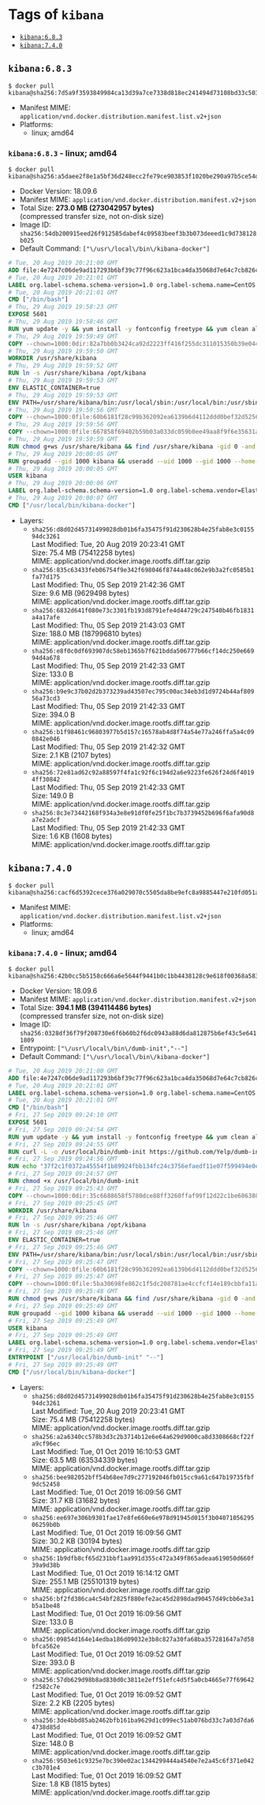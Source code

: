 <!-- THIS FILE IS GENERATED VIA './update-remote.sh' -->

# Tags of `kibana`

-	[`kibana:6.8.3`](#kibana683)
-	[`kibana:7.4.0`](#kibana740)

## `kibana:6.8.3`

```console
$ docker pull kibana@sha256:7d5a9f3593849984ca13d39a7ce7338d818ec241494d73108bd33c5030de4390
```

-	Manifest MIME: `application/vnd.docker.distribution.manifest.list.v2+json`
-	Platforms:
	-	linux; amd64

### `kibana:6.8.3` - linux; amd64

```console
$ docker pull kibana@sha256:a5daee2f8e1a5bf36d248ecc2fe79ce903853f1020be290a97b5ce54d1671d9d
```

-	Docker Version: 18.09.6
-	Manifest MIME: `application/vnd.docker.distribution.manifest.v2+json`
-	Total Size: **273.0 MB (273042957 bytes)**  
	(compressed transfer size, not on-disk size)
-	Image ID: `sha256:54db200915eed26f912585dabef4c09583beef3b3b073deeed1c9d738128b025`
-	Default Command: `["\/usr\/local\/bin\/kibana-docker"]`

```dockerfile
# Tue, 20 Aug 2019 20:21:00 GMT
ADD file:4e7247c06de9ad117293b6bf39c77f96c623a1bca4da35068d7e64c7cb826c08 in / 
# Tue, 20 Aug 2019 20:21:01 GMT
LABEL org.label-schema.schema-version=1.0 org.label-schema.name=CentOS Base Image org.label-schema.vendor=CentOS org.label-schema.license=GPLv2 org.label-schema.build-date=20190801
# Tue, 20 Aug 2019 20:21:01 GMT
CMD ["/bin/bash"]
# Thu, 29 Aug 2019 19:58:23 GMT
EXPOSE 5601
# Thu, 29 Aug 2019 19:58:46 GMT
RUN yum update -y && yum install -y fontconfig freetype && yum clean all
# Thu, 29 Aug 2019 19:59:49 GMT
COPY --chown=1000:0dir:82a7bb0b3424ca92d2223ff416f255dc311015350b39e04438090b69c737d781 in /usr/share/kibana 
# Thu, 29 Aug 2019 19:59:50 GMT
WORKDIR /usr/share/kibana
# Thu, 29 Aug 2019 19:59:52 GMT
RUN ln -s /usr/share/kibana /opt/kibana
# Thu, 29 Aug 2019 19:59:53 GMT
ENV ELASTIC_CONTAINER=true
# Thu, 29 Aug 2019 19:59:53 GMT
ENV PATH=/usr/share/kibana/bin:/usr/local/sbin:/usr/local/bin:/usr/sbin:/usr/bin:/sbin:/bin
# Thu, 29 Aug 2019 19:59:56 GMT
COPY --chown=1000:0file:60b6181f28c99b362092ea6139b6d4112ddd0bef32d52563c33b26bdc2b51318 in /usr/share/kibana/config/kibana.yml 
# Thu, 29 Aug 2019 19:59:56 GMT
COPY --chown=1000:0file:667858f69402b59b03a033dc059b0ee49aa8f9f6e35631a0b2b69db02aa496b3 in /usr/local/bin/ 
# Thu, 29 Aug 2019 19:59:59 GMT
RUN chmod g+ws /usr/share/kibana && find /usr/share/kibana -gid 0 -and -not -perm /g+w -exec chmod g+w {} \;
# Thu, 29 Aug 2019 20:00:05 GMT
RUN groupadd --gid 1000 kibana && useradd --uid 1000 --gid 1000 --home-dir /usr/share/kibana --no-create-home kibana
# Thu, 29 Aug 2019 20:00:05 GMT
USER kibana
# Thu, 29 Aug 2019 20:00:06 GMT
LABEL org.label-schema.schema-version=1.0 org.label-schema.vendor=Elastic org.label-schema.name=kibana org.label-schema.version=6.8.3 org.label-schema.url=https://www.elastic.co/products/kibana org.label-schema.vcs-url=https://github.com/elastic/kibana org.label-schema.license=Elastic License license=Elastic License
# Thu, 29 Aug 2019 20:00:07 GMT
CMD ["/usr/local/bin/kibana-docker"]
```

-	Layers:
	-	`sha256:d8d02d45731499028db01b6fa35475f91d230628b4e25fab8e3c015594dc3261`  
		Last Modified: Tue, 20 Aug 2019 20:23:41 GMT  
		Size: 75.4 MB (75412258 bytes)  
		MIME: application/vnd.docker.image.rootfs.diff.tar.gzip
	-	`sha256:835c63433feb06754f9e342f698046f8744a48c062e9b3a2fc0585b1fa77d175`  
		Last Modified: Thu, 05 Sep 2019 21:42:36 GMT  
		Size: 9.6 MB (9629498 bytes)  
		MIME: application/vnd.docker.image.rootfs.diff.tar.gzip
	-	`sha256:6832d641f080e73c3301fb193d8791efe4d44729c247540b46fb1831a4a17afe`  
		Last Modified: Thu, 05 Sep 2019 21:43:03 GMT  
		Size: 188.0 MB (187996810 bytes)  
		MIME: application/vnd.docker.image.rootfs.diff.tar.gzip
	-	`sha256:e8f0c0df693907dc58eb1365b7f621bdda506777b66cf14dc250e66994d4a678`  
		Last Modified: Thu, 05 Sep 2019 21:42:33 GMT  
		Size: 133.0 B  
		MIME: application/vnd.docker.image.rootfs.diff.tar.gzip
	-	`sha256:b9e9c37b02d2b373239ad43507ec795c00ac34eb3d1d9724b44af80956a73cd3`  
		Last Modified: Thu, 05 Sep 2019 21:42:33 GMT  
		Size: 394.0 B  
		MIME: application/vnd.docker.image.rootfs.diff.tar.gzip
	-	`sha256:b1f98461c96803977b5d157c16578ab4d8f74a54e77a246ffa5a4c090842e046`  
		Last Modified: Thu, 05 Sep 2019 21:42:32 GMT  
		Size: 2.1 KB (2107 bytes)  
		MIME: application/vnd.docker.image.rootfs.diff.tar.gzip
	-	`sha256:72e81ad62c92a88597f4fa1c92f6c194d2a6e9223fe626f24d6f40194ff30842`  
		Last Modified: Thu, 05 Sep 2019 21:42:33 GMT  
		Size: 149.0 B  
		MIME: application/vnd.docker.image.rootfs.diff.tar.gzip
	-	`sha256:8c3e73442168f934a3e8e91df0fe25f1bc7b3739452b696f6afa90d8a7e2adcf`  
		Last Modified: Thu, 05 Sep 2019 21:42:33 GMT  
		Size: 1.6 KB (1608 bytes)  
		MIME: application/vnd.docker.image.rootfs.diff.tar.gzip

## `kibana:7.4.0`

```console
$ docker pull kibana@sha256:cacf6d5392cece376a029070c5505da8be9efc8a9885447e210fd051a4e7021e
```

-	Manifest MIME: `application/vnd.docker.distribution.manifest.list.v2+json`
-	Platforms:
	-	linux; amd64

### `kibana:7.4.0` - linux; amd64

```console
$ docker pull kibana@sha256:42b0cc5b5158c666a6e5644f9441b0c1bb4438128c9e618f00368a583bfc632d
```

-	Docker Version: 18.09.6
-	Manifest MIME: `application/vnd.docker.distribution.manifest.v2+json`
-	Total Size: **394.1 MB (394114486 bytes)**  
	(compressed transfer size, not on-disk size)
-	Image ID: `sha256:0328df36f79f208730e6f6b60b2f6dc0943a88d6da812875b6ef43c5e6411809`
-	Entrypoint: `["\/usr\/local\/bin\/dumb-init","--"]`
-	Default Command: `["\/usr\/local\/bin\/kibana-docker"]`

```dockerfile
# Tue, 20 Aug 2019 20:21:00 GMT
ADD file:4e7247c06de9ad117293b6bf39c77f96c623a1bca4da35068d7e64c7cb826c08 in / 
# Tue, 20 Aug 2019 20:21:01 GMT
LABEL org.label-schema.schema-version=1.0 org.label-schema.name=CentOS Base Image org.label-schema.vendor=CentOS org.label-schema.license=GPLv2 org.label-schema.build-date=20190801
# Tue, 20 Aug 2019 20:21:01 GMT
CMD ["/bin/bash"]
# Fri, 27 Sep 2019 09:24:10 GMT
EXPOSE 5601
# Fri, 27 Sep 2019 09:24:54 GMT
RUN yum update -y && yum install -y fontconfig freetype && yum clean all
# Fri, 27 Sep 2019 09:24:55 GMT
RUN curl -L -o /usr/local/bin/dumb-init https://github.com/Yelp/dumb-init/releases/download/v1.2.2/dumb-init_1.2.2_amd64
# Fri, 27 Sep 2019 09:24:56 GMT
RUN echo "37f2c1f0372a45554f1b89924fbb134fc24c3756efaedf11e07f599494e0eff9  /usr/local/bin/dumb-init" | sha256sum -c -
# Fri, 27 Sep 2019 09:24:57 GMT
RUN chmod +x /usr/local/bin/dumb-init
# Fri, 27 Sep 2019 09:25:43 GMT
COPY --chown=1000:0dir:35c6688658f5780dce88ff3260ffaf99f12d22c1be606380d91e2443d474ebab in /usr/share/kibana 
# Fri, 27 Sep 2019 09:25:45 GMT
WORKDIR /usr/share/kibana
# Fri, 27 Sep 2019 09:25:46 GMT
RUN ln -s /usr/share/kibana /opt/kibana
# Fri, 27 Sep 2019 09:25:46 GMT
ENV ELASTIC_CONTAINER=true
# Fri, 27 Sep 2019 09:25:46 GMT
ENV PATH=/usr/share/kibana/bin:/usr/local/sbin:/usr/local/bin:/usr/sbin:/usr/bin:/sbin:/bin
# Fri, 27 Sep 2019 09:25:47 GMT
COPY --chown=1000:0file:60b6181f28c99b362092ea6139b6d4112ddd0bef32d52563c33b26bdc2b51318 in /usr/share/kibana/config/kibana.yml 
# Fri, 27 Sep 2019 09:25:47 GMT
COPY --chown=1000:0file:5ba30698fe862c1f5dc208781ae4ccfcf14e189cbbfa11a377dc658ef0f1dbcf in /usr/local/bin/ 
# Fri, 27 Sep 2019 09:25:48 GMT
RUN chmod g+ws /usr/share/kibana && find /usr/share/kibana -gid 0 -and -not -perm /g+w -exec chmod g+w {} \;
# Fri, 27 Sep 2019 09:25:49 GMT
RUN groupadd --gid 1000 kibana && useradd --uid 1000 --gid 1000 --home-dir /usr/share/kibana --no-create-home kibana
# Fri, 27 Sep 2019 09:25:49 GMT
USER kibana
# Fri, 27 Sep 2019 09:25:49 GMT
LABEL org.label-schema.schema-version=1.0 org.label-schema.vendor=Elastic org.label-schema.name=kibana org.label-schema.version=7.4.0 org.label-schema.url=https://www.elastic.co/products/kibana org.label-schema.vcs-url=https://github.com/elastic/kibana org.label-schema.license=Elastic License license=Elastic License
# Fri, 27 Sep 2019 09:25:49 GMT
ENTRYPOINT ["/usr/local/bin/dumb-init" "--"]
# Fri, 27 Sep 2019 09:25:49 GMT
CMD ["/usr/local/bin/kibana-docker"]
```

-	Layers:
	-	`sha256:d8d02d45731499028db01b6fa35475f91d230628b4e25fab8e3c015594dc3261`  
		Last Modified: Tue, 20 Aug 2019 20:23:41 GMT  
		Size: 75.4 MB (75412258 bytes)  
		MIME: application/vnd.docker.image.rootfs.diff.tar.gzip
	-	`sha256:a2a6340cc578b3d3c2b3714b12e6e64a629d9000ca8d3308668cf22fa9cf96ec`  
		Last Modified: Tue, 01 Oct 2019 16:10:53 GMT  
		Size: 63.5 MB (63534339 bytes)  
		MIME: application/vnd.docker.image.rootfs.diff.tar.gzip
	-	`sha256:bee982052bff54b68ee7d9c277192046fb015cc9a61c647b19735fbf9dc52458`  
		Last Modified: Tue, 01 Oct 2019 16:09:56 GMT  
		Size: 31.7 KB (31682 bytes)  
		MIME: application/vnd.docker.image.rootfs.diff.tar.gzip
	-	`sha256:ee697e306b9301fae17e8fe660e6e978d91945d015f3b0407105629506259b0b`  
		Last Modified: Tue, 01 Oct 2019 16:09:56 GMT  
		Size: 30.2 KB (30194 bytes)  
		MIME: application/vnd.docker.image.rootfs.diff.tar.gzip
	-	`sha256:1b9dfb8cf65d231bbf1aa991d355c472a349f865adeaa619050d660f39a9d38b`  
		Last Modified: Tue, 01 Oct 2019 16:14:12 GMT  
		Size: 255.1 MB (255101319 bytes)  
		MIME: application/vnd.docker.image.rootfs.diff.tar.gzip
	-	`sha256:bf2fd386ca4c54bf2825f880efe2ac45d2898dad90457d49cbb6e3a1b5a1be48`  
		Last Modified: Tue, 01 Oct 2019 16:09:56 GMT  
		Size: 133.0 B  
		MIME: application/vnd.docker.image.rootfs.diff.tar.gzip
	-	`sha256:09854d164e14edba186d09032e3b8c827a30fa68ba357281647a7d58bfca562e`  
		Last Modified: Tue, 01 Oct 2019 16:09:52 GMT  
		Size: 393.0 B  
		MIME: application/vnd.docker.image.rootfs.diff.tar.gzip
	-	`sha256:57db629d98b8ad830d0c3811e2eff51efc4d5f5a0cb4665e77f69642f2582c7e`  
		Last Modified: Tue, 01 Oct 2019 16:09:52 GMT  
		Size: 2.2 KB (2205 bytes)  
		MIME: application/vnd.docker.image.rootfs.diff.tar.gzip
	-	`sha256:3de4bbd85ab2462bfb161ba9629d1c099ec51ab076bd33c7a03d7da64738d85d`  
		Last Modified: Tue, 01 Oct 2019 16:09:52 GMT  
		Size: 148.0 B  
		MIME: application/vnd.docker.image.rootfs.diff.tar.gzip
	-	`sha256:9503e61c9325e7bc390e02ac1344299444a4540e7e2a45c6f371e042c3b701e4`  
		Last Modified: Tue, 01 Oct 2019 16:09:52 GMT  
		Size: 1.8 KB (1815 bytes)  
		MIME: application/vnd.docker.image.rootfs.diff.tar.gzip

